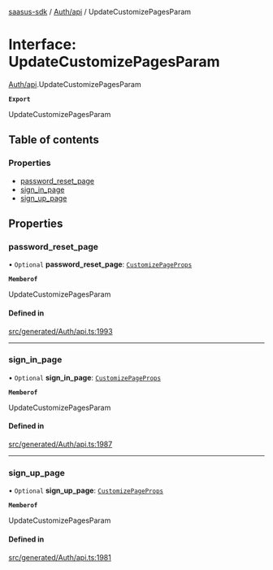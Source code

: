 [saasus-sdk](../README.md) / [Auth/api](../modules/Auth_api.md) / UpdateCustomizePagesParam

# Interface: UpdateCustomizePagesParam

[Auth/api](../modules/Auth_api.md).UpdateCustomizePagesParam

**`Export`**

UpdateCustomizePagesParam

## Table of contents

### Properties

- [password\_reset\_page](Auth_api.UpdateCustomizePagesParam.md#password_reset_page)
- [sign\_in\_page](Auth_api.UpdateCustomizePagesParam.md#sign_in_page)
- [sign\_up\_page](Auth_api.UpdateCustomizePagesParam.md#sign_up_page)

## Properties

### password\_reset\_page

• `Optional` **password\_reset\_page**: [`CustomizePageProps`](Auth_api.CustomizePageProps.md)

**`Memberof`**

UpdateCustomizePagesParam

#### Defined in

[src/generated/Auth/api.ts:1993](https://github.com/saasus-platform/saasus-sdk-javascript/blob/c67ac22/src/generated/Auth/api.ts#L1993)

___

### sign\_in\_page

• `Optional` **sign\_in\_page**: [`CustomizePageProps`](Auth_api.CustomizePageProps.md)

**`Memberof`**

UpdateCustomizePagesParam

#### Defined in

[src/generated/Auth/api.ts:1987](https://github.com/saasus-platform/saasus-sdk-javascript/blob/c67ac22/src/generated/Auth/api.ts#L1987)

___

### sign\_up\_page

• `Optional` **sign\_up\_page**: [`CustomizePageProps`](Auth_api.CustomizePageProps.md)

**`Memberof`**

UpdateCustomizePagesParam

#### Defined in

[src/generated/Auth/api.ts:1981](https://github.com/saasus-platform/saasus-sdk-javascript/blob/c67ac22/src/generated/Auth/api.ts#L1981)
